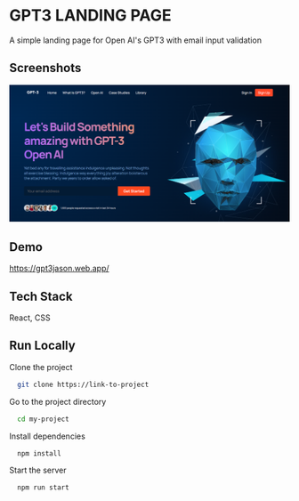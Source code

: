 
# GPT3 LANDING PAGE

A simple landing page for Open AI's GPT3 with email input validation


## Screenshots

![App Screenshot](src/assets/screenshot.png)


## Demo

https://gpt3jason.web.app/
## Tech Stack

React, CSS


## Run Locally

Clone the project

```bash
  git clone https://link-to-project
```

Go to the project directory

```bash
  cd my-project
```

Install dependencies

```bash
  npm install
```

Start the server

```bash
  npm run start
```

